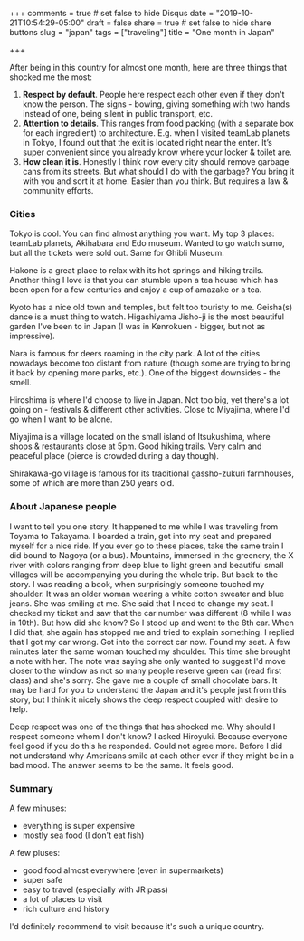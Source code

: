 +++
comments = true	# set false to hide Disqus
date = "2019-10-21T10:54:29-05:00"
draft = false
share = true	# set false to hide share buttons
slug = "japan"
tags = ["traveling"]
title = "One month in Japan"

+++

After being in this country for almost one month, here are three things that
shocked me the most:

<!--more-->

1. **Respect by default**. People here respect each other even if they don't
   know the person. The signs - bowing, giving something with two hands instead
   of one, being silent in public transport, etc.
2. **Attention to details**. This ranges from food packing (with a separate box
   for each ingredient) to architecture. E.g. when I visited teamLab planets in
    Tokyo, I found out that the exit is located right near the enter. It’s
    super convenient since you already know where your locker & toilet are.
3. **How clean it is**. Honestly I think now every city should remove garbage
   cans from its streets. But what should I do with the garbage? You bring it
   with you and sort it at home. Easier than you think. But requires a law &
   community efforts.

### Cities

Tokyo is cool. You can find almost anything you want. My top 3 places: teamLab
planets, Akihabara and Edo museum. Wanted to go watch sumo, but all the tickets
were sold out. Same for Ghibli Museum.

Hakone is a great place to relax with its hot springs and hiking trails.
Another thing I love is that you can stumble upon a tea house which has been
open for a few centuries and enjoy a cup of amazake or a tea.

Kyoto has a nice old town and temples, but felt too touristy to me. Geisha(s)
dance is a must thing to watch. Higashiyama Jisho-ji is the most beautiful
garden I've been to in Japan (I was in Kenrokuen - bigger, but not as
impressive).

Nara is famous for deers roaming in the city park. A lot of the cities nowadays
become too distant from nature (though some are trying to bring it back by
opening more parks, etc.). One of the biggest downsides - the smell.

Hiroshima is where I'd choose to live in Japan. Not too big, yet there's a lot
going on - festivals & different other activities. Close to Miyajima, where I'd
go when I want to be alone.

Miyajima is a village located on the small island of Itsukushima, where shops &
restaurants close at 5pm. Good hiking trails. Very calm and peaceful place
(pierce is crowded during a day though).

Shirakawa-go village is famous for its traditional gassho-zukuri farmhouses,
some of which are more than 250 years old.

### About Japanese people

I want to tell you one story. It happened to me while I was traveling from
Toyama to Takayama. I boarded a train, got into my seat and prepared myself for
a nice ride. If you ever go to these places, take the same train I did bound to
Nagoya (or a bus). Mountains, immersed in the greenery, the X river with colors
ranging from deep blue to light green and beautiful small villages will be
accompanying you during the whole trip. But back to the story. I was reading a
book, when surprisingly someone touched my shoulder. It was an older woman
wearing a white cotton sweater and blue jeans. She was smiling at me. She said
that I need to change my seat. I checked my ticket and saw that the car number
was different (8 while I was in 10th). But how did she know? So I stood up and
went to the 8th car. When I did that, she again has stopped me and tried to
explain something. I replied that I got my car wrong. Got into the correct car
now. Found my seat. A few minutes later the same woman touched my shoulder.
This time she brought a note with her. The note was saying she only wanted to
suggest I'd move closer to the window as not so many people reserve green car
(read first class) and she's sorry. She gave me a couple of small chocolate
bars. It may be hard for you to understand the Japan and it's people just from
this story, but I think it nicely shows the deep respect coupled with desire to
help.

Deep respect was one of the things that has shocked me. Why should I respect
someone whom I don't know? I asked Hiroyuki. Because everyone feel good if you
do this he responded. Could not agree more. Before I did not understand why
  Americans smile at each other ever if they might be in a bad mood. The answer
  seems to be the same. It feels good.

### Summary

A few minuses:
- everything is super expensive
- mostly sea food (I don't eat fish)

A few pluses:
- good food almost everywhere (even in supermarkets)
- super safe
- easy to travel (especially with JR pass)
- a lot of places to visit
- rich culture and history

I'd definitely recommend to visit because it's such a unique country.

